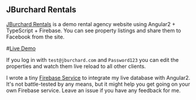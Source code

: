 ## JBurchard Rentals

[JBurchard Rentals](https://glaring-torch-2375.firebaseapp.com/) is a demo rental agency website using Angular2 + TypeScript + Firebase.
You can see property listings and share them to Facebook from the site.

#[Live Demo](https://glaring-torch-2375.firebaseapp.com/)

If you log in with `test@jburchard.com` and `Password123` you can edit the properties and watch them live reload to all other clients.

I wrote a tiny [Firebase Service](https://github.com/josiah1888/rental-agency/blob/master/src/app/services/firebase.service.ts) to integrate my live database with Angular2. 
It's not battle-tested by any means, but it might help you get going on your own Firebase service.
Leave an issue if you have any feedback for me.
